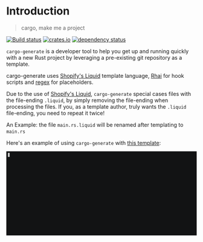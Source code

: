 # Introduction

> cargo, make me a project

[![Build status](https://github.com/cargo-generate/cargo-generate/workflows/Build/badge.svg)](https://github.com/cargo-generate/cargo-generate/actions?query=workflow%3ABuild+branch%3Amain+)
[![crates.io](https://img.shields.io/crates/v/cargo-generate.svg)](https://crates.io/crates/cargo-generate)
[![dependency status](https://deps.rs/repo/github/cargo-generate/cargo-generate/status.svg)](https://deps.rs/repo/github/cargo-generate/cargo-generate)

`cargo-generate` is a developer tool to help you get up and running quickly with a new Rust
project by leveraging a pre-existing git repository as a template.

cargo-generate uses [Shopify's Liquid] template language,
[Rhai](https://docs.rs/rhai/latest/rhai/) for hook scripts and [regex](https://docs.rs/regex/latest/regex/) for placeholders.

Due to the use of [Shopify's Liquid], `cargo-generate` special cases files with the file-ending
`.liquid`, by simply removing the file-ending when processing the files. If you, as a template 
author, truly wants the `.liquid` file-ending, you need to repeat it twice!

An Example: the file `main.rs.liquid` will be renamed after templating to `main.rs`

Here's an example of using `cargo-generate` with [this template]:

![demo.gif](./demo.gif)

[this template]: https://github.com/rustwasm/wasm-pack-template
[Shopify's Liquid]: http://liquidmarkup.org/
